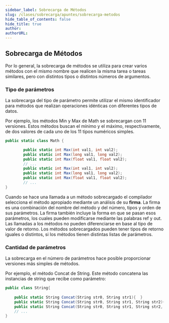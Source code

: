 ```yaml
---
sidebar_label: Sobrecarga de Métodos
slug: /clases/sobrecarga/apuntes/sobrecarga-metodos
hide_table_of_contents: false
hide_title: true
author: 
authorURL: 
---
```

## Sobrecarga de Métodos
Por lo general, la sobrecarga de métodos se utiliza para crear varios métodos con el mismo nombre que realicen la misma tarea o tareas similares, pero con distintos tipos o distintos números de argumentos. 

### Tipo de parámetros

La sobrecarga del tipo de parámetro permite utilizar el mismo identificador para métodos que realizan operaciones idénticas con diferentes tipos de datos.

Por ejemplo, los métodos Min y Max de Math se sobrecargan con 11 versiones. Estos métodos buscan el mínimo y el máximo, respectivamente, de dos valores de cada uno de los 11 tipos numéricos simples.

```csharp
public static class Math {

        public static int Max(int val1, int val2);
		public static int Max(long val1, long val2);
		public static int Max(float val1, float val2);
		// ...
		public static int Max(int val1, int val2);
		public static int Max(long val1, long val2);
		public static int Max(float val1, float val2);
		// ...
}
```

Cuando se hace una llamada a un método sobrecargado el compilador selecciona el método apropiado mediante un análisis de su **firma**. La firma es una combinación del nombre del método y del número, tipos y orden de sus parámetros. La firma también incluye la forma en que se pasan esos parámetros, los cuales pueden modificarse mediante las palabras ref y out. Las llamadas a los métodos no pueden diferenciarse en base al tipo de valor de retorno. Los métodos sobrecargados pueden tener tipos de retorno iguales o distintos, si los métodos tienen distintas listas de parámetros.

### Cantidad de parámetros

La sobrecarga en el número de parámetros hace posible proporcionar versiones más simples de métodos. 

Por ejemplo, el método Concat de String. Este método concatena las instancias de string que recibe como parámetro:

```csharp
public class String{
	
	public static String Concat(String str0, String str1){	}
	public static String Concat(String str0, String str1, String str2){}
    public static String Concat(String str0, String str1, String str2, String str3){}
    // ...
}
```

